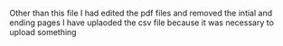 Other than this file I had edited the pdf files and removed the intial and ending pages 
I have uplaoded the csv file because it was necessary to upload something 
